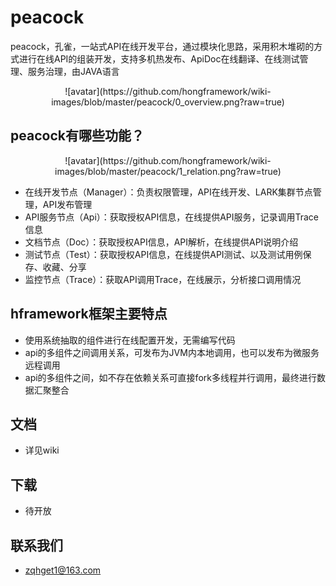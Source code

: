 # peacock
peacock，孔雀，一站式API在线开发平台，通过模块化思路，采用积木堆砌的方式进行在线API的组装开发，支持多机热发布、ApiDoc在线翻译、在线测试管理、服务治理，由JAVA语言
<center>
![avatar](https://github.com/hongframework/wiki-images/blob/master/peacock/0_overview.png?raw=true)
</center>

## peacock有哪些功能？

<center>
![avatar](https://github.com/hongframework/wiki-images/blob/master/peacock/1_relation.png?raw=true)
</center>

* 在线开发节点（Manager）：负责权限管理，API在线开发、LARK集群节点管理，API发布管理
* API服务节点（Api）：获取授权API信息，在线提供API服务，记录调用Trace信息
* 文档节点（Doc）：获取授权API信息，API解析，在线提供API说明介绍
* 测试节点（Test）：获取授权API信息，在线提供API测试、以及测试用例保存、收藏、分享
* 监控节点（Trace）：获取API调用Trace，在线展示，分析接口调用情况

## hframework框架主要特点
* 使用系统抽取的组件进行在线配置开发，无需编写代码
* api的多组件之间调用关系，可发布为JVM内本地调用，也可以发布为微服务远程调用
* api的多组件之间，如不存在依赖关系可直接fork多线程并行调用，最终进行数据汇聚整合


## 文档
* 详见wiki

## 下载
* 待开放



## 联系我们
* zqhget1@163.com
